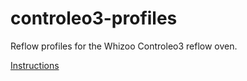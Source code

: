 # controleo3-profiles
Reflow profiles for the Whizoo Controleo3 reflow oven.

[Instructions](https://www.whizoo.com/profiles)